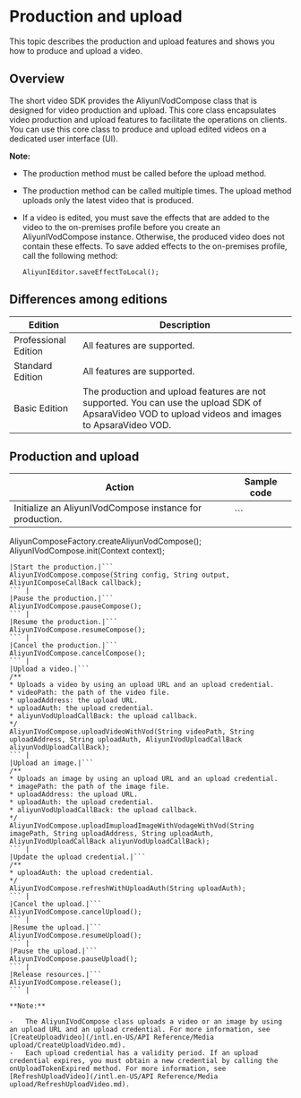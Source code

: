 # Production and upload

This topic describes the production and upload features and shows you how to produce and upload a video.

## Overview

The short video SDK provides the AliyunIVodCompose class that is designed for video production and upload. This core class encapsulates video production and upload features to facilitate the operations on clients. You can use this core class to produce and upload edited videos on a dedicated user interface \(UI\).

**Note:**

-   The production method must be called before the upload method.
-   The production method can be called multiple times. The upload method uploads only the latest video that is produced.
-   If a video is edited, you must save the effects that are added to the video to the on-premises profile before you create an AliyunIVodCompose instance. Otherwise, the produced video does not contain these effects. To save added effects to the on-premises profile, call the following method:

    ```
    AliyunIEditor.saveEffectToLocal();
    ```


## Differences among editions

|Edition|Description|
|-------|-----------|
|Professional Edition|All features are supported.|
|Standard Edition|All features are supported.|
|Basic Edition|The production and upload features are not supported. You can use the upload SDK of ApsaraVideo VOD to upload videos and images to ApsaraVideo VOD.|

## Production and upload

|Action|Sample code|
|------|-----------|
|Initialize an AliyunIVodCompose instance for production.|```
AliyunComposeFactory.createAliyunVodCompose();
AliyunIVodCompose.init(Context context);
``` |
|Start the production.|```
AliyunIVodCompose.compose(String config, String output, AliyunIComposeCallBack callback);
``` |
|Pause the production.|```
AliyunIVodCompose.pauseCompose();
``` |
|Resume the production.|```
AliyunIVodCompose.resumeCompose();
``` |
|Cancel the production.|```
AliyunIVodCompose.cancelCompose();
``` |
|Upload a video.|```
/**
* Uploads a video by using an upload URL and an upload credential.
* videoPath: the path of the video file.
* uploadAddress: the upload URL.
* uploadAuth: the upload credential.
* aliyunVodUploadCallBack: the upload callback.
*/
AliyunIVodCompose.uploadVideoWithVod(String videoPath, String uploadAddress, String uploadAuth, AliyunIVodUploadCallBack aliyunVodUploadCallBack);
``` |
|Upload an image.|```
/**
* Uploads an image by using an upload URL and an upload credential.
* imagePath: the path of the image file.
* uploadAddress: the upload URL.
* uploadAuth: the upload credential.
* aliyunVodUploadCallBack: the upload callback.
*/
AliyunIVodCompose.uploadImuploadImageWithVodageWithVod(String imagePath, String uploadAddress, String uploadAuth, AliyunIVodUploadCallBack aliyunVodUploadCallBack);
``` |
|Update the upload credential.|```
/**
* uploadAuth: the upload credential.
*/
AliyunIVodCompose.refreshWithUploadAuth(String uploadAuth);
``` |
|Cancel the upload.|```
AliyunIVodCompose.cancelUpload();
``` |
|Resume the upload.|```
AliyunIVodCompose.resumeUpload();
``` |
|Pause the upload.|```
AliyunIVodCompose.pauseUpload();
``` |
|Release resources.|```
AliyunIVodCompose.release();
``` |

**Note:**

-   The AliyunIVodCompose class uploads a video or an image by using an upload URL and an upload credential. For more information, see [CreateUploadVideo](/intl.en-US/API Reference/Media upload/CreateUploadVideo.md).
-   Each upload credential has a validity period. If an upload credential expires, you must obtain a new credential by calling the onUploadTokenExpired method. For more information, see [RefreshUploadVideo](/intl.en-US/API Reference/Media upload/RefreshUploadVideo.md).

